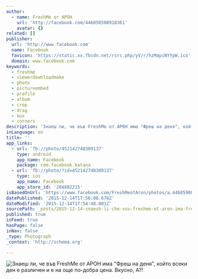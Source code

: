 ```yaml
---
author:
  - name: FreshMe от АРОН
    url: 'http://facebook.com/446050508918361'
    avatar: {}
related: []
publisher:
  url: 'http://www.facebook.com'
  name: Facebook
  favicon: 'https://static.xx.fbcdn.net/rsrc.php/yV/r/hzMapiNYYpW.ico'
  domain: www.facebook.com
keywords:
  - freshme
  - viewerdownloadmake
  - photo
  - pictureembed
  - profile
  - album
  - crop
  - drag
  - box
  - corners
description: 'Знаеш ли, че във FreshMe от АРОН има "Фреш на деня", който всеки ден е различен и е на още по-добра цена. Вкусно, А?!'
inLanguage: en
title: ''
app_links:
  - url: 'fb://photo/452142748309137'
    type: android
    app_name: Facebook
    package: com.facebook.katana
  - url: 'fb://photo/?id=452142748309137'
    type: ios
    app_name: Facebook
    app_store_id: '284882215'
isBasedOnUrl: 'https://www.facebook.com/FreshMeotAron/photos/a.446059082250837.1073741827.446050508918361/452142748309137/?type=3'
datePublished: '2015-12-14T17:56:08.676Z'
dateModified: '2015-12-14T17:54:48.001Z'
sourcePath: _posts/2015-12-14-znaesh-li-che-vuv-freshme-ot-aron-ima-fresh-na-denya-kojto-v.md
published: true
inFeed: true
hasPage: false
inNav: false
_type: Photograph
_context: 'http://schema.org'

---
```

![Знаеш ли&comma; че във FreshMe от АРОН има "Фреш на деня"&comma; който всеки ден е различен и е на още по-добра цена&period; Вкусно&comma; А&quest;&excl;](https://scontent.xx.fbcdn.net/hphotos-xap1/t31.0-8/s720x720/12238210_452142748309137_5252436509189795379_o.jpg)